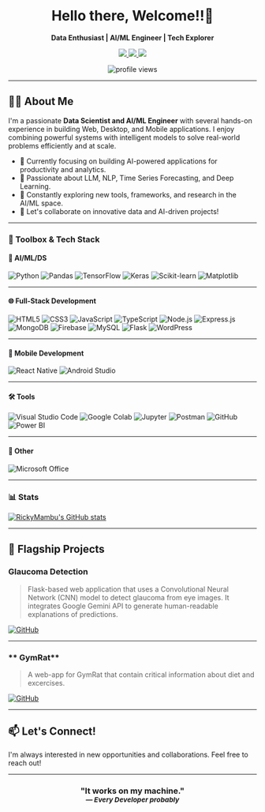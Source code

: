 <br>
<h1 align="center">Hello there, Welcome!!👋</h1>

<p align="center">
  <b>Data Enthusiast | AI/ML Engineer | Tech Explorer</b>
</p>

<p align="center">
  <a href="https://discord.com/users/YOUR_DISCORD_ID">
    <img src="https://img.shields.io/badge/DISCORD-5865F2?style=for-the-badge&logo=discord&logoColor=white" />
  </a>
  <a href="https://instagram.com/YOUR_INSTAGRAM">
    <img src="https://img.shields.io/badge/INSTAGRAM-E4405F?style=for-the-badge&logo=instagram&logoColor=white" />
  </a>
  <a href="https://linkedin.com/in/YOUR_LINKEDIN">
    <img src="https://img.shields.io/badge/LINKEDIN-0077B5?style=for-the-badge&logo=linkedin&logoColor=white" />
  </a>
</p>

<p align="center">
  <img src="https://komarev.com/ghpvc/?username=RickyMambu&label=Profile%20views&color=0e75b6&style=flat" alt="profile views" />
</p>

---

## 👨‍💻 About Me

I'm a passionate **Data Scientist and AI/ML Engineer** with several hands-on experience in building Web, Desktop, and Mobile applications. I enjoy combining powerful  systems with intelligent models to solve real-world problems efficiently and at scale.

- 🎯 Currently focusing on building AI-powered applications for productivity and analytics.
- 🤖 Passionate about LLM, NLP, Time Series Forecasting, and Deep Learning.
- 🌱 Constantly exploring new tools, frameworks, and research in the AI/ML space.
- 🤝 Let's collaborate on innovative data and AI-driven projects!

---

### 🧰 Toolbox & Tech Stack

#### 🤖 AI/ML/DS
![Python](https://img.shields.io/badge/-Python-3776AB?logo=python&logoColor=white&style=for-the-badge)
![Pandas](https://img.shields.io/badge/-Pandas-150458?logo=pandas&logoColor=white&style=for-the-badge)
![TensorFlow](https://img.shields.io/badge/-TensorFlow-FF6F00?logo=tensorflow&logoColor=white&style=for-the-badge)
![Keras](https://img.shields.io/badge/-Keras-D00000?logo=keras&logoColor=white&style=for-the-badge)
![Scikit-learn](https://img.shields.io/badge/-Scikit--learn-F7931E?logo=scikit-learn&logoColor=white&style=for-the-badge)
<img src="https://img.shields.io/badge/Matplotlib-11557C?style=for-the-badge&logo=matplotlib&logoColor=white" alt="Matplotlib"/>


---

#### 🌐 Full-Stack Development
![HTML5](https://img.shields.io/badge/-HTML5-E34F26?logo=html5&logoColor=white&style=for-the-badge)
![CSS3](https://img.shields.io/badge/-CSS3-1572B6?logo=css3&logoColor=white&style=for-the-badge)
![JavaScript](https://img.shields.io/badge/-JavaScript-F7DF1E?logo=javascript&logoColor=black&style=for-the-badge)
![TypeScript](https://img.shields.io/badge/-TypeScript-3178C6?logo=typescript&logoColor=white&style=for-the-badge)
![Node.js](https://img.shields.io/badge/-Node.js-339933?logo=node.js&logoColor=white&style=for-the-badge)
![Express.js](https://img.shields.io/badge/-Express.js-000000?logo=express&logoColor=white&style=for-the-badge)
![MongoDB](https://img.shields.io/badge/-MongoDB-47A248?logo=mongodb&logoColor=white&style=for-the-badge)
![Firebase](https://img.shields.io/badge/-Firebase-FFCA28?logo=firebase&logoColor=black&style=for-the-badge)
![MySQL](https://img.shields.io/badge/-MySQL-005C84?logo=mysql&logoColor=white&style=for-the-badge)
![Flask](https://img.shields.io/badge/-Flask-000000?logo=flask&logoColor=white&style=for-the-badge)
<img src="https://img.shields.io/badge/WordPress-21759B?style=for-the-badge&logo=wordpress&logoColor=white" alt="WordPress"/>


---

#### 📱 Mobile Development
![React Native](https://img.shields.io/badge/-React%20Native-61DAFB?logo=react&logoColor=black&style=for-the-badge)
![Android Studio](https://img.shields.io/badge/-Android%20Studio-3DDC84?logo=android-studio&logoColor=white&style=for-the-badge)

---

#### 🛠️ Tools
![Visual Studio Code](https://img.shields.io/badge/-VS%20Code-007ACC?logo=visual-studio-code&logoColor=white&style=for-the-badge)
![Google Colab](https://img.shields.io/badge/-Google%20Colab-F9AB00?logo=google-colab&logoColor=white&style=for-the-badge)
![Jupyter](https://img.shields.io/badge/-Jupyter-F37626?logo=jupyter&logoColor=white&style=for-the-badge)
![Postman](https://img.shields.io/badge/-Postman-FF6C37?logo=postman&logoColor=white&style=for-the-badge)
![GitHub](https://img.shields.io/badge/-GitHub-181717?logo=github&logoColor=white&style=for-the-badge)
<img src="https://img.shields.io/badge/Power%20BI-F2C811?style=for-the-badge&logo=Power%20BI&logoColor=black" alt="Power BI"/>


---

#### 💼 Other
![Microsoft Office](https://img.shields.io/badge/-Microsoft%20Office-D83B01?logo=microsoft-office&logoColor=white&style=for-the-badge)

---

### 📊 Stats
[![RickyMambu's GitHub stats](https://github-readme-stats.vercel.app/api?username=RickyMambu)](https://github.com/RickyMambu/github-readme-stats)

---


## 🚀 Flagship Projects

### **Glaucoma Detection**
> Flask-based web application that uses a Convolutional Neural Network (CNN) model to detect glaucoma from eye images. It integrates Google Gemini API to generate human-readable explanations of predictions.

[![GitHub](https://img.shields.io/badge/GitHub-Repo-181717?style=for-the-badge&logo=github&logoColor=white)](https://github.com/RickyMambu/GlaucomaDetection)

---

### ** GymRat**
> A web-app for GymRat that contain critical information about diet and excercises.

[![GitHub](https://img.shields.io/badge/GitHub-Repo-181717?style=for-the-badge&logo=github&logoColor=white)](https://github.com/RickyMambu/GymRat)

---

## 📫 Let's Connect!

I'm always interested in new opportunities and collaborations. Feel free to reach out!

---

<h3 align="center">
  "It works on my machine."  
  <br/>
  <small><em>— Every Developer probably</em></small>
</h3>

